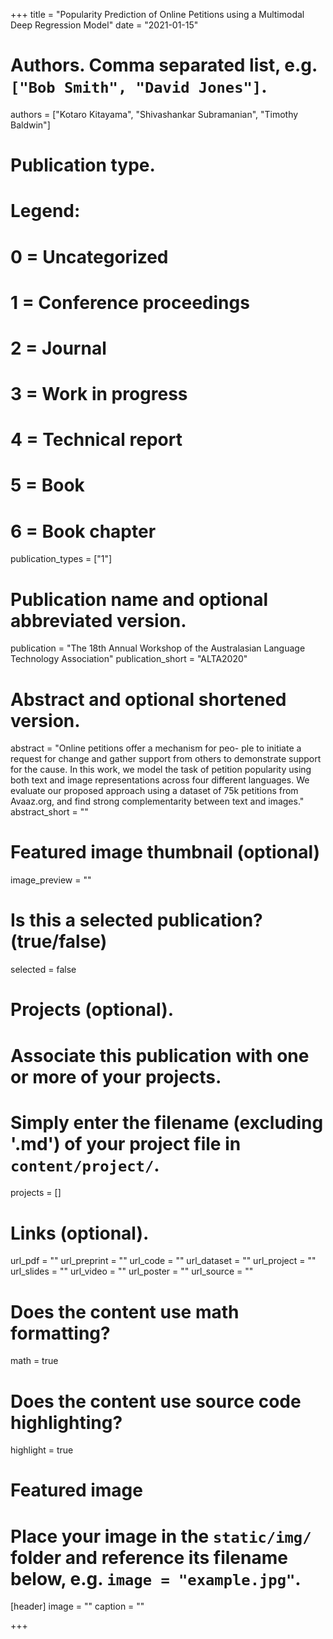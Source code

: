 +++
title = "Popularity Prediction of Online Petitions using a Multimodal Deep Regression Model"
date = "2021-01-15"

# Authors. Comma separated list, e.g. `["Bob Smith", "David Jones"]`.
authors = ["Kotaro Kitayama", "Shivashankar Subramanian", "Timothy Baldwin"]

# Publication type.
# Legend:
# 0 = Uncategorized
# 1 = Conference proceedings
# 2 = Journal
# 3 = Work in progress
# 4 = Technical report
# 5 = Book
# 6 = Book chapter
publication_types = ["1"]

# Publication name and optional abbreviated version.
publication = "The 18th Annual Workshop of the Australasian Language Technology Association"
publication_short = "ALTA2020"

# Abstract and optional shortened version.
abstract = "Online petitions offer a mechanism for peo- ple to initiate a request for change and gather support from others to demonstrate support for the cause. In this work, we model the task of petition popularity using both text and image representations across four different languages. We evaluate our proposed approach using a dataset of 75k petitions from Avaaz.org, and find strong complementarity between text and images."
abstract_short = ""

# Featured image thumbnail (optional)
image_preview = ""

# Is this a selected publication? (true/false)
selected = false

# Projects (optional).
#   Associate this publication with one or more of your projects.
#   Simply enter the filename (excluding '.md') of your project file in `content/project/`.
projects = []

# Links (optional).
url_pdf = ""
url_preprint = ""
url_code = ""
url_dataset = ""
url_project = ""
url_slides = ""
url_video = ""
url_poster = ""
url_source = ""

# Does the content use math formatting?
math = true

# Does the content use source code highlighting?
highlight = true

# Featured image
# Place your image in the `static/img/` folder and reference its filename below, e.g. `image = "example.jpg"`.
[header]
image = ""
caption = ""

+++
